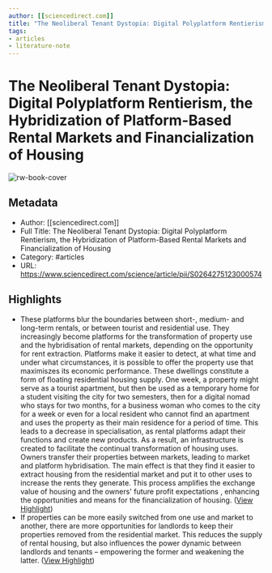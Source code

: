 ```yaml
---
author: [[sciencedirect.com]]
title: "The Neoliberal Tenant Dystopia: Digital Polyplatform Rentierism, the Hybridization of Platform-Based Rental Markets and Financialization of Housing"
tags: 
- articles
- literature-note
---
```

# The Neoliberal Tenant Dystopia: Digital Polyplatform Rentierism, the Hybridization of Platform-Based Rental Markets and Financialization of Housing

![rw-book-cover](https://ars.els-cdn.com/content/image/1-s2.0-S0264275123X00031-cov150h.gif)

## Metadata
- Author: [[sciencedirect.com]]
- Full Title: The Neoliberal Tenant Dystopia: Digital Polyplatform Rentierism, the Hybridization of Platform-Based Rental Markets and Financialization of Housing
- Category: #articles
- URL: https://www.sciencedirect.com/science/article/pii/S0264275123000574

## Highlights
- These platforms blur the boundaries between short-, medium- and long-term rentals, or between tourist and residential use. They increasingly become platforms for the transformation of property use and the hybridisation of rental markets, depending on the opportunity for rent extraction. Platforms make it easier to detect, at what time and under what circumstances, it is possible to offer the property use that maximiszes its economic performance. These dwellings constitute a form of floating residential housing supply. One week, a property might serve as a tourist apartment, but then be used as a temporary home for a student visiting the city for two semesters, then for a digital nomad who stays for two months, for a business woman who comes to the city for a week or even for a local resident who cannot find an apartment and uses the property as their main residence for a period of time. This leads to a decrease in specialisation, as rental platforms adapt their functions and create new products. As a result, an infrastructure is created to facilitate the continual transformation of housing uses. Owners transfer their properties between markets, leading to market and platform hybridisation. The main effect is that they find it easier to extract housing from the residential market and put it to other uses to increase the rents they generate. This process amplifies the exchange value of housing and the owners' future profit expectations , enhancing the opportunities and means for the financialization of housing. ([View Highlight](https://read.readwise.io/read/01gwkkw57dd3ekxcfngfw3d8zc))
- If properties can be more easily switched from one use and market to another, there are more opportunities for landlords to keep their properties removed from the residential market. This reduces the supply of rental housing, but also influences the power dynamic between landlords and tenants – empowering the former and weakening the latter. ([View Highlight](https://read.readwise.io/read/01gwkkyc79bamcvtvsyfnmbk69))
